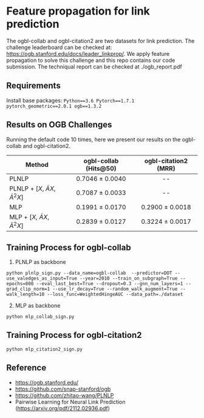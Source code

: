 # Feature propagation for link prediction
The ogbl-collab and ogbl-citation2 are two datasets for link prediction.
The challenge leaderboard can be checked at: https://ogb.stanford.edu/docs/leader_linkprop/.
We apply feature propagation to solve this challenge and this repo contains our code submission.
The techniqual report can be checked at ./ogb_report.pdf

## Requirements
  Install base packages:
    ```
    Python==3.6
    Pytorch==1.7.1
    pytorch_geometric==2.0.1
    ogb==1.3.2
    ```

## Results on OGB Challenges
Running the default code 10 times, here we present our results on the ogbl-collab and ogbl-citation2.

|   Method    | ogbl-collab (Hits@50)      | ogbl-citation2 (MRR)   |
| ---------- | :-----------:  | :-----------: |
| PLNLP | 0.7046 ± 0.0040  | -- |
|  PLNLP + [$X$, $\tilde{A}X$, $\tilde{A}^2X$] | 0.7087 ± 0.0033  | --  |
|  MLP | 0.1991 ± 0.0170  | 0.2900 ± 0.0018 |
|  MLP + [$X$, $\tilde{A}X$, $\tilde{A}^2X$] | 0.2839 ± 0.0127  | 0.3224 ± 0.0017 |

## Training Process for ogbl-collab

1) PLNLP as backbone
```
python plnlp_sign.py --data_name=ogbl-collab  --predictor=DOT --use_valedges_as_input=True --year=2010 --train_on_subgraph=True --epochs=800 --eval_last_best=True --dropout=0.3 --gnn_num_layers=1 --grad_clip_norm=1 --use_lr_decay=True --random_walk_augment=True --walk_length=10 --loss_func=WeightedHingeAUC --data_path=./dataset
```
2) MLP as backbone
```
python mlp_collab_sign.py
```


## Training Process for ogbl-citation2

```
python mlp_citation2_sign.py
```


Reference 
---------
- https://ogb.stanford.edu/
- https://github.com/snap-stanford/ogb
- https://github.com/zhitao-wang/PLNLP
- Pairwise Learning for Neural Link Prediction (https://arxiv.org/pdf/2112.02936.pdf)

